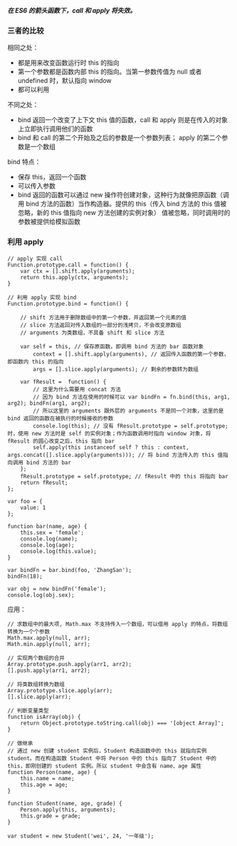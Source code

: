 ***在 ES6 的箭头函数下，call 和 apply 将失效。***
### 三者的比较
相同之处：
* 都是用来改变函数运行时 this 的指向
* 第一个参数都是函数内部 this 的指向。当第一参数传值为 null 或者 undefined 时，默认指向 window
* 都可以利用      

不同之处：
* bind 返回一个改变了上下文 this 值的函数，call 和 apply 则是在传入的对象上立即执行调用他们的函数
* bind 和 call 的第二个开始及之后的参数是一个参数列表； apply 的第二个参数是一个数组

bind 特点：
* 保存 this，返回一个函数
* 可以传入参数
* bind 返回的函数可以通过 new 操作符创建对象，这种行为就像把原函数（调用 bind 方法的函数）当作构造器。提供的 this（传入 bind 方法的 this 值被忽略，新的 this 值指向 new 方法创建的实例对象） 值被忽略，同时调用时的参数被提供给模拟函数   

### 利用 apply
```
// apply 实现 call
Function.prototype.call = function() {
    var ctx = [].shift.apply(arguments);
    return this.apply(ctx, arguments);
}
```
```
// 利用 apply 实现 bind
Function.prototype.bind = function() {

    // shift 方法用于删除数组中的第一个参数，并返回第一个元素的值
    // slice 方法返回对传入数组的一部分的浅拷贝，不会改变原数组
    // arguments 为类数组，不具备 shift 和 slice 方法

    var self = this, // 保存原函数，即调用 bind 方法的 bar 函数对象
        context = [].shift.apply(arguments), // 返回传入函数的第一个参数，即函数内 this 的指向
        args = [].slice.apply(arguments); // 剩余的参数转为数组
    
    var fResult =  function() {
        // 这里为什么需要用 concat 方法
        // 因为 bind 方法在使用的时候可以 var bindFn = fn.bind(this, arg1, arg2); bindFn(arg1, arg2);
        // 所以这里的 arguments 跟外层的 arguments 不是同一个对象，这里的是 bind 返回的函数在被执行的时候接收的参数
        console.log(this); // 没有 fResult.prototype = self.prototype;时，使用 new 方法时是 self 的实例对象；作为函数调用时指向 window 对象，将 fResult 的圆心改变之后，this 指向 bar
        self.apply(this instanceof self ? this : context, args.concat([].slice.apply(arguments))); // 将 bind 方法传入的 this 值指向调用 bind 方法的 bar
    };
    fResult.prototype = self.prototype; // fResult 中的 this 将指向 bar
    return fResult;
};

var foo = {
    value: 1
};

function bar(name, age) {
    this.sex = 'female';
    console.log(name);
    console.log(age);
    console.log(this.value);
}

var bindFn = bar.bind(foo, 'ZhangSan');
bindFn(18);

var obj = new bindFn('female');
console.log(obj.sex);
```
应用：
```
// 求数组中的最大项, Math.max 不支持传入一个数组，可以借用 apply 的特点，将数组转换为一个个参数
Math.max.apply(null, arr);
Math.min.apply(null, arr);

// 实现两个数组的合并
Array.prototype.push.apply(arr1, arr2);
[].push.apply(arr1, arr2);

// 将类数组转换为数组
Array.prototype.slice.apply(arr);
[].slice.apply(arr);

// 判断变量类型
function isArray(obj) {
    return Object.prototype.toString.call(obj) === '[object Array]';
}

// 做继承
// 通过 new 创建 student 实例后，Student 构造函数中的 this 就指向实例 student。而在构造函数 Student 中将 Person 中的 this 指向了 Student 中的 this，即刚创建的 student 实例。所以 student 中会含有 name、age 属性
function Person(name, age) {
    this.name = name;
    this.age = age;
}

function Student(name, age, grade) {
    Person.apply(this, arguments);
    this.grade = grade;
}

var student = new Student('wei', 24, '一年级');
```